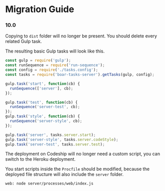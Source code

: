 # Migration Guide

### 10.0

Copying to `dist` folder will no longer be present. You should delete every related Gulp task.

The resulting basic Gulp tasks will look like this.

```javascript
const gulp = require('gulp');
const runSequence = require('run-sequence');
const config = require('./tasks.config');
const tasks = require('boar-tasks-server').getTasks(gulp, config);

gulp.task('start', function(cb) {
  runSequence(['server'], cb);
});

gulp.task('test', function(cb) {
  runSequence('server-test', cb);
});
gulp.task('style', function(cb) {
  runSequence('server-style', cb);
});

gulp.task('server', tasks.server.start);
gulp.task('server-style', tasks.server.codeStyle);
gulp.task('server-test', tasks.server.test);
```

The deployment on Codeship will no longer need a custom script, you can switch to the Heroku deployment.

You start scripts inside the `Procfile` should be modified, 
because the deployed file structure will also include the `server` folder.

```
web: node server/processes/web/index.js
```
